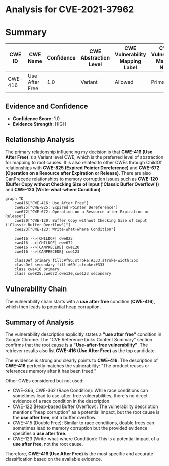 # Analysis for CVE-2021-37962

# Summary
| CWE ID | CWE Name | Confidence | CWE Abstraction Level | CWE Vulnerability Mapping Label | CWE-Vulnerability Mapping Notes |
|---|---|---|---|---|---|
| CWE-416 | Use After Free | 1.0 | Variant | Allowed | Primary CWE |

## Evidence and Confidence

*   **Confidence Score:** 1.0
*   **Evidence Strength:** HIGH

## Relationship Analysis
The primary relationship influencing my decision is that **CWE-416 (Use After Free)** is a Variant level CWE, which is the preferred level of abstraction for mapping to root causes. It is also related to other CWEs through ChildOf relationships with **CWE-825 (Expired Pointer Dereference)** and **CWE-672 (Operation on a Resource after Expiration or Release)**. There are also CanPrecede relationships to memory corruption issues such as **CWE-120 (Buffer Copy without Checking Size of Input ('Classic Buffer Overflow'))** and **CWE-123 (Write-what-where Condition)**.

```mermaid
graph TD
    cwe416["CWE-416: Use After Free"]
    cwe825["CWE-825: Expired Pointer Dereference"]
    cwe672["CWE-672: Operation on a Resource after Expiration or Release"]
    cwe120["CWE-120: Buffer Copy without Checking Size of Input ('Classic Buffer Overflow')"]
    cwe123["CWE-123: Write-what-where Condition"]

    cwe416 -->|CHILDOF| cwe825
    cwe416 -->|CHILDOF| cwe672
    cwe416 -->|CANPRECEDE| cwe120
    cwe416 -->|CANPRECEDE| cwe123
    
    classDef primary fill:#f96,stroke:#333,stroke-width:2px
    classDef secondary fill:#69f,stroke:#333
    class cwe416 primary
    class cwe825,cwe672,cwe120,cwe123 secondary
```

## Vulnerability Chain
The vulnerability chain starts with a **use after free** condition (**CWE-416**), which then leads to potential heap corruption.

## Summary of Analysis
The vulnerability description explicitly states a **"use after free"** condition in Google Chrome. The "CVE Reference Links Content Summary" section confirms that the root cause is a **"Use-after-free vulnerability"**. The retriever results also list **CWE-416 (Use After Free)** as the top candidate.

The evidence is strong and clearly points to **CWE-416**. The description of **CWE-416** perfectly matches the vulnerability: "The product reuses or references memory after it has been freed."

Other CWEs considered but not used:

*   CWE-366, CWE-362 (Race Condition): While race conditions can sometimes lead to use-after-free vulnerabilities, there's no direct evidence of a race condition in the description.
*   CWE-122 (Heap-based Buffer Overflow): The vulnerability description mentions "heap corruption" as a potential impact, but the root cause is the **use after free**, not a buffer overflow.
*   CWE-415 (Double Free): Similar to race conditions, double frees can sometimes lead to memory corruption but the provided evidence specifies a **use after free**.
*   CWE-123 (Write-what-where Condition): This is a potential impact of a **use after free**, not the root cause.

Therefore, **CWE-416 (Use After Free)** is the most specific and accurate classification based on the available evidence.